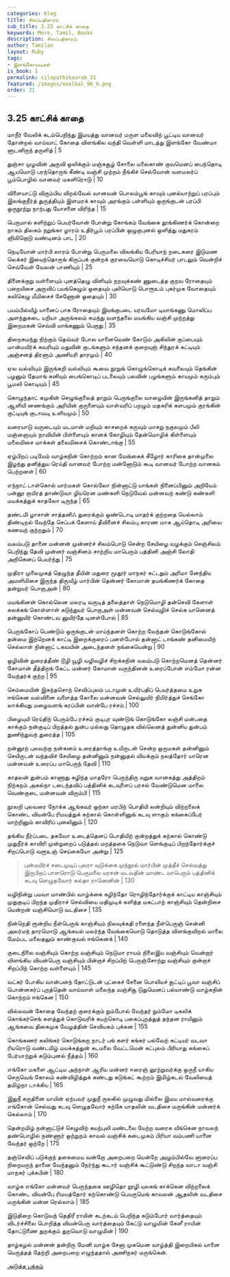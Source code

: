 ```yaml
---
categories: blog
title: சிலப்பதிகாரம்
sub_title: 3.25 காட்சிக் காதை
keywords: More, Tamil, Books
description: சிலப்பதிகாரம்
author: Tamilan
layout: Ruby
tags:
- இளங்கோவடிகள்
is_book: 1
permalink: silapathikaaram_31
featured: /images/noolkal_96_6.png
order: 31
---
```



## 3.25 காட்சிக் காதை

மாநீர் வேலிக் கடம்பெறிந்து இமயத்து வானவர் மருள மலைவிற் பூட்டிய வானவர் தோன்றல் வாய்வாட் கோதை விளங்கில வந்தி வெள்ளி மாடத்து இளங்கோ வேண்மா ளுடனிருந் தருளித் | 5

துஞ்சா முழவின் அருவி ஒலிக்கும் மஞ்சுசூழ் சோலை மலைகாண் குவமெனப் பைந்தொடி ஆயமொடு பரந்தொருங் கீண்டி வஞ்சி முற்றம் நீங்கிச் செல்வோன் வளமலர்ப் பூம்பொழில் வானவர் மகளிரொடு | 10

விளையாட்டு விரும்பிய விறல்வேல் வானவன் பொலம்பூங் காவும் புனல்யாற்றுப் பரப்பும் இலங்குநீர்த் துருத்தியும் இளமரக் காவும் அரங்கும் பள்ளியும் ஒருங்குடன் பரப்பி ஒருநூற்று நாற்பது யோசனை விரிந்த | 15

பெருமால் களிற்றுப் பெயர்வோன் போன்று கோங்கம் வேங்கை தூங்கிணர்க் கொன்றை நாகம் திலகம் நறுங்கா ழாரம் உதிர்பூம் பரப்பின் ஒழுகுபுனல் ஒளித்து மதுகரம் ஞிமிறொடு வண்டினம் பாட | 20

நெடியோன் மார்பி லாரம் போன்று பெருமலை விலங்கிய பேரியாற் றடைகரை இடுமண லெக்கர் இயைந்தொருங் கிருப்பக் குன்றக் குரவையொடு கொடிச்சியர் பாடலும் வென்றிச் செவ்வேள் வேலன் பாணியும் | 25

தினைக்குறு வள்ளையும் புனத்தெழு விளியும் நறவுக்கண் ணுடைத்த குறவ ரோதையும் பறையிசை அருவிப் பயங்கெழும் ஓதையும் புலியொடு பொரூஉம் புகர்முக வோதையும் கலிகெழு மீமிசைச் சேணோன் ஓதையும் | 30

பயம்பில்வீழ் யானைப் பாக ரோதையும் இயங்குபடை யரவமோ டியாங்கணு மொலிப்ப அளந்துகடை யறியா அருங்கலம் சுமந்து வளந்தலை மயங்கிய வஞ்சி முற்றத்து இறைமகன் செவ்வி யாங்கணும் பெறாது | 35

திறைசுமந்து நிற்கும் தெவ்வர் போல யானைவெண் கோடும் அகிலின் குப்பையும் மான்மயிர்க் கவரியும் மதுவின் குடங்களும் சந்தனக் குறையுஞ் சிந்துரக் கட்டியும் அஞ்சனத் திரளும் அணியரி தாரமும் | 40

ஏல வல்லியும் இருங்கறி வல்லியும் கூவை நூறுங் கொழுங்கொடிக் கவலையும் தெங்கின் பழனும் தேமாங் கனியும் பைங்கொடிப் படலையும் பலவின் பழங்களும் காயமும் கரும்பும் பூமலி கொடியும் | 45

கொழுந்தாட் கமுகின் செழுங்குலைத் தாறும் பெருங்குலை வாழையின் இருங்கனித் தாறும் ஆளியி னணங்கும் அரியின் குருளையும் வாள்வரிப் பறழும் மதகரிக் களபமும் குரங்கின் குட்டியுங் குடாவடி உளியமும் | 50

வரையாடு வருடையும் மடமான் மறியும் காசறைக் கருவும் மாசறு நகுலமும் பீலி மஞ்ஞையும் நாவியின் பிள்ளையும் கானக் கோழியும் தேன்மொழிக் கிள்ளையும் மலைமிசை மாக்கள் தலைமிசைக் கொண்டாங்கு | 55

ஏழ்பிறப் படியேம் வாழ்கநின் கொற்றம் கான வேங்கைக் கீழோர் காரிகை தான்முலை இழந்து தனித்துய ரெய்தி வானவர் போற்ற மன்னோடும் கூடி வானவர் போற்ற வானகம் பெற்றனள் | 60

எந்நாட் டாள்கொல் யார்மகள் கொல்லோ நின்னாட்டு யாங்கள் நினைப்பினும் அறியேம் பன்னூ றாயிரத் தாண்டுவா ழியரென மண்களி நெடுவேல் மன்னவற் கண்டு கண்களி மயக்கத்துக் காதலோ டிருந்த | 65

தண்டமி ழாசான் சாத்தனிஃ துரைக்கும் ஒண்டொடி மாதர்க் குற்றதை யெல்லாம் திண்டிறல் வேந்தே செப்பக் கேளாய் தீவினைச் சிலம்பு காரண மாக ஆய்தொடி அரிவை கணவற் குற்றதும் | 70

வலம்படு தானை மன்னன் முன்னர்ச் சிலம்பொடு சென்ற சேயிழை வழக்கும் செஞ்சிலம் பெறிந்து தேவி முன்னர் வஞ்சினம் சாற்றிய மாபெரும் பத்தினி அஞ்சி லோதி அறிகெனப் பெயர்ந்து | 75

முதிரா முலைமுகத் தெழுந்த தீயின் மதுரை மூதூர் மாநகர் சுட்டதும் அரிமா னேந்திய அமளிமிசை இருந்த திருவீழ் மார்பின் தென்னர் கோமான் தயங்கிணர்க் கோதை தன்றுயர் பொறாஅன் | 80

மயங்கினன் கொல்லென மலரடி வருடித் தலைத்தாள் நெடுமொழி தன்செவி கேளாள் கலக்கங் கொள்ளாள் கடுந்துயர் பொறாஅள் மன்னவன் செல்வுழிச் செல்க யானெனத் தன்னுயிர் கொண்டவ னுயிர்தே டினள்போல் | 85

பெருங்கோப் பெண்டும் ஒருங்குடன் மாய்ந்தனள் கொற்ற வேந்தன் கொடுங்கோல் தன்மை இற்றெனக் காட்டி இறைக்குரைப் பனள்போல் தன்னாட் டாங்கண் தனிமையிற் செல்லாள் நின்னாட் டகவயின் அடைந்தனள் நங்கையென்று | 90

ஒழிவின் றுரைத்தீண் டூழி யூழி வழிவழிச் சிறக்கநின் வலம்படு கொற்றமெனத் தென்னர் கோமான் தீத்திறங் கேட்ட மன்னர் கோமான் வருந்தினன் உரைப்போன் எம்மோ ரன்ன வேந்தர்க் குற்ற | 95

செம்மையின் இகந்தசொற் செவிப்புலம் படாமுன் உயிர்பதிப் பெயர்த்தமை உறுக ஈங்கென வல்வினை வளைத்த கோலை மன்னவன் செல்லுயிர் நிமிர்த்துச் செங்கோ லாக்கியது மழைவளங் கரப்பின் வான்பே ரச்சம் | 100

பிழையுயி ரெய்திற் பெரும்பே ரச்சம் குடிபுர வுண்டுங் கொடுங்கோ லஞ்சி மன்பதை காக்கும் நன்குடிப் பிறத்தல் துன்ப மல்லது தொழுதக வில்லெனத் துன்னிய துன்பம் துணிந்துவந் துரைத்த | 105

நன்னூற் புலவற்கு நன்கனம் உரைத்தாங்கு உயிருடன் சென்ற ஒருமகள் தன்னினும் செயிருடன் வந்தவிச் சேயிழை தன்னினும் நன்னுதல் வியக்கும் நலத்தோர் யாரென மன்னவன் உரைப்ப மாபெருந் தேவி | 110

காதலன் துன்பம் காணாது கழிந்த மாதரோ பெருந்திரு வுறுக வானகத்து அத்திறம் நிற்கநம் அகல்நா டடைந்தவிப் பத்தினிக் கடவுளைப் பரசல் வேண்டுமென மாலை வெண்குடை மன்னவன் விரும்பி | 115

நூலறி புலவரை நோக்க ஆங்கவர் ஒற்கா மரபிற் பொதியி லன்றியும் விற்றலைக் கொண்ட வியன்பே ரிமயத்துக் கற்கால் கொள்ளினுங் கடவு ளாகும் கங்கைப்பேர் யாற்றினும் காவிரிப் புனலினும் | 120

தங்கிய நீர்ப்படை தகவோ உடைத்தெனப் பொதியிற் குன்றத்துக் கற்கால் கொண்டு முதுநீர்க் காவிரி முன்றுறைப் படுத்தல் மறத்தகை நெடுவா ளெங்குடிப் பிறந்தோர்க்குச் சிறப்பொடு வரூஉஞ் செய்கையோ அன்று | 125

> புன்மயிர்ச் சடைமுடிப் புலரா வுடுக்கை முந்நூல் மார்பின் முத்தீச் செல்வத்து இருபிறப் பாளரொடு பெருமலை யரசன் மடவதின் மாண்ட மாபெரும் பத்தினிக் கடவு ளெழுதவோர் கல்தா ரானெனின் | 130

வழிநின்று பயவா மாண்பில் வாழ்க்கை கழிந்தோ ரொழிந்தோர்க்குக் காட்டிய காஞ்சியும் முதுகுடிப் பிறந்த முதிராச் செல்வியை மதிமுடிக் களித்த மகட்பாற் காஞ்சியும் தென்றிசை யென்றன் வஞ்சியொடு வடதிசை | 135

நின்றெதி ரூன்றிய நீள்பெருங் காஞ்சியும் நிலவுக்கதி ரளைந்த நீள்பெருஞ் சென்னி அலர்மந் தாரமொடு ஆங்கயல் மலர்ந்த வேங்கையொடு தொடுத்த விளங்குவிறல் மாலை மேம்பட மலைதலும் காண்குவல் ஈங்கெனக் | 140

குடைநிலை வஞ்சியும் கொற்ற வஞ்சியும் நெடுமா ராயம் நிலைஇய வஞ்சியும் வென்றார் விளங்கிய வியன்பெரு வஞ்சியும் பின்றாச் சிறப்பிற் பெருஞ்சோற்று வஞ்சியும் குன்றாச் சிறப்பிற் கொற்ற வள்ளையும் | 145

வட்கர் போகிய வான்பனந் தோட்டுடன் புட்கைச் சேனை பொலியச் சூட்டிப் பூவா வஞ்சிப் பொன்னகர்ப் புறத்தென் வாய்வாள் மலைந்த வஞ்சிசூ டுதுமெனப் பல்யாண்டு வாழ்கநின் கொற்றம் ஈங்கென | 150

வில்லவன் கோதை வேந்தற் குரைக்கும் நும்போல் வேந்தர் நும்மோ டிகலிக் கொங்கர்செங் களத்துக் கொடுவரிக் கயற்கொடி பகைப்புறத்துத் தந்தன ராயினும் ஆங்கவை திகைமுக வேழத்தின் செவியகம் புக்கன | 155

கொங்கணர் கலிங்கர் கொடுங்கரு நாடர் பங் களர் கங்கர் பல்வேற் கட்டியர் வடவா ரியரொடு வண்டமிழ் மயக்கத்துன் கடமலை வேட்டமென் கட்புலம் பிரியாது கங்கைப் பேர்யாற்றுக் கடும்புனல் நீத்தம் | 160

எங்கோ மகளை ஆட்டிய அந்நாள் ஆரிய மன்னர் ஈரைஞ் ஞூற்றுவர்க்கு ஒருநீ யாகிய செருவெங் கோலம் கண்விழித்துக் கண்டது கடுங்கட் கூற்றம் இமிழ்கடல் வேலியைத் தமிழ்நா டாக்கிய | 165

இதுநீ கருதினை யாயின் ஏற்பவர் முதுநீ ருலகில் முழுவது மில்லை இமய மால்வரைக்கு எங்கோன் செல்வது கடவு ளெழுதவோர் கற்கே யாதலின் வடதிசை மருங்கின் மன்னர்க் கெல்லாம் | 170

தென்றமிழ் நன்னாட்டுச் செழுவிற் கயற்புலி மண்டலை யேற்ற வரைக வீங்கென நாவலந் தண்பொழில் நண்ணார் ஒற்றுநம் காவல் வஞ்சிக் கடைமுகம் பிரியா வம்பணி யானை வேந்தர் ஒற்றே | 175

தஞ்செவிப் படுக்குந் தகைமைய வன்றோ அறைபறை யென்றே அழும்பில்வே ளுரைப்ப நிறையருந் தானை வேந்தனும் நேர்ந்து கூடார் வஞ்சிக் கூட்டுண்டு சிறந்த வாடா வஞ்சி மாநகர் புக்கபின் | 180

வாழ்க எங்கோ மன்னவர் பெருந்தகை ஊழிதொ றூழி யுலகங் காக்கென விற்றலைக் கொண்ட வியன்பே ரிமயத்தோர் கற்கொண்டு பெயருமெங் காவலன் ஆதலின் வடதிசை மருங்கின் மன்ன ரெல்லாம் | 185

இடுதிறை கொடுவந் தெதிரீ ராயின் கடற்கடம் பெறிந்த கடும்போர் வார்த்தையும் விடர்ச்சிலை பொறித்த வியன்பெரு வார்த்தையும் கேட்டு வாழுமின் கேளீ ராயின் தோட்டுணை துறக்கும் துறவொடு வாழுமின் | 190

தாழ்கழல் மன்னன் தன்றிரு மேனி வாழ்க சேனா முகமென வாழ்த்தி இறையிகல் யானை யெருத்தத் தேற்றி அறைபறை எழுந்ததால் அணிநகர் மருங்கென்.

[அடுத்த பக்கம்](silapathikaaram_32)